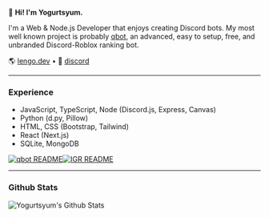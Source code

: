 👋 **Hi! I'm Yogurtsyum.**

I'm a Web & Node.js Developer that enjoys creating Discord bots. My most well known project is probably [qbot](https://github.com/yogurtsyum/qbot), an advanced, easy to setup, free, and unbranded Discord-Roblox ranking bot.

🌎 [lengo.dev](https://lengo.dev) • 💬 [discord](https://lengo.dev/discord)

---

### Experience

- JavaScript, TypeScript, Node (Discord.js, Express, Canvas)
- Python (d.py, Pillow)
- HTML, CSS (Bootstrap, Tailwind)
- React (Next.js)
- SQLite, MongoDB

[![qbot README](https://github-readme-stats.vercel.app/api/pin/?username=yogurtsyum&repo=qbot)](https://github.com/yogurtsyum/qbot)[![IGR README](https://github-readme-stats.vercel.app/api/pin/?username=yogurtsyum&repo=in-game-ranking)](https://github.com/yogurtsyum/in-game-ranking)

---

### Github Stats

![Yogurtsyum's Github Stats](https://github-readme-stats.vercel.app/api?username=yogurtsyum&show_icons=true&theme=dark)
